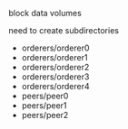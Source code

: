 block data volumes

need to create subdirectories

- orderers/orderer0
- orderers/orderer1
- orderers/orderer2
- orderers/orderer3
- orderers/orderer4
- peers/peer0
- peers/peer1
- peers/peer2
